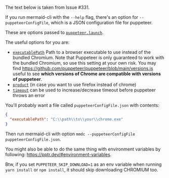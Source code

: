 The text below is taken from Issue #331.

If you run mermaid-cli with the `--help` flag, there's an option for `--puppeteerConfigFile`, which is a JSON configuration file for puppeteer.

These are options passed to [`puppeteer.launch`](https://pptr.dev/api/puppeteer.puppeteernode.launch/).

The useful options for you are:
  - [`executablePath`](https://pptr.dev/api/puppeteer.launchoptions.executablepath) Path to a browser executable to use instead of the bundled Chromium. Note that Puppeteer is only guaranteed to work with the bundled Chromium, so use this setting at your own risk. You may find https://github.com/puppeteer/puppeteer/blob/main/versions.js useful to see **which versions of Chrome are compatible with versions of puppeteer**.
  - [`product`](https://pptr.dev/api/puppeteer.product) (in case you want to use firefox instead of chrome)
  - [`timeout`](https://pptr.dev/api/puppeteer.launchoptions.timeout) can be used to increase/decrease timeout before puppeteer throws an error

You'll probably want a file called `puppeteerConfigFile.json` with contents:

```json
{
  "executablePath": "C:\\path\\to\\your\\chrome.exe"
}
```

Then run mermaid-cli with option `mmdc --puppeteerConfigFile puppeteerConfigFile.json`.

You might also be able to do the same thing with environment variables by following: https://pptr.dev/#environment-variables.

Btw, if you set `PUPPETEER_SKIP_DOWNLOAD=1` as an env variable when running `yarn install` or `npm install`, it should skip downloading CHROMIUM too.
